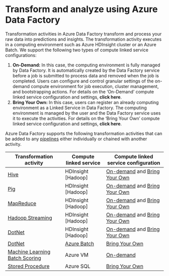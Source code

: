 <properties 
	pageTitle="Azure Data Factory - Data Transformation Activities" 
	description="Learn how you can use the Azure Data Factory service to transform and analyze data." 
	services="data-factory" 
	documentationCenter="" 
	authors="spelluru" 
	manager="jhubbard" 
	editor="monicar"/>

<tags 
	ms.service="data-factory" 
	ms.workload="data-services" 
	ms.tgt_pltfrm="na" 
	ms.devlang="na" 
	ms.topic="article" 
	ms.date="07/26/2015" 
	ms.author="spelluru"/>

# Transform and analyze using Azure Data Factory
Transformation activities in Azure Data Factory transform and process your raw data into predictions and insights. The transformation activity executes in a computing environment such as Azure HDInsight cluster or an Azure Batch. We support the following two types of compute linked service configurations:

1.	**On-Demand:**  In this case, the computing environment is fully managed by Data Factory. It is automatically created by the Data Factory service before a job is submitted to process data and removed when the job is completed. Users can configure and control granular settings of the on-demand compute environment for job execution, cluster management, and bootstrapping actions. For details on the ‘On-Demand’ compute linked service configuration and settings, **click here**. 
2.	**Bring Your Own:** In this case, users can register an already computing environment as a Linked Service in Data Factory. The computing environment is managed by the user and the Data Factory service uses it to execute the activities. For details on the ‘Bring Your Own’ compute linked service configuration and settings, **click here**.


Azure Data Factory supports the following transformation activities that can be added to any [pipelines](data-factory-create-pipelines.md) either individually or chained with another activity.

Transformation activity |  Compute linked service | Compute linked service configuration
----------------------- | ----------------------- | ------------------------------------
[Hive](data-factory-hive-activity.md) | HDInsight [Hadoop] | [On-demand](https://msdn.microsoft.com/library/mt185733.aspx) and [Bring Your Own](https://msdn.microsoft.com/library/mt185697.aspx)
[Pig](data-factory-pig-activity.md) | HDInsight [Hadoop]  | [On-demand](https://msdn.microsoft.com/library/mt185733.aspx) and [Bring Your Own](https://msdn.microsoft.com/library/mt185697.aspx)
[MapReduce](data-factory-map-reduce.md) | HDInsight [Hadoop] | [On-demand](https://msdn.microsoft.com/library/mt185733.aspx) and [Bring Your Own](https://msdn.microsoft.com/library/mt185697.aspx) 
[Hadoop Streaming](https://msdn.microsoft.com/library/mt185698.aspx) | HDInsight [Hadoop] | [On-demand](https://msdn.microsoft.com/library/mt185733.aspx) and [Bring Your Own](https://msdn.microsoft.com/library/mt185697.aspx)
[DotNet](data-factory-use-custom-activities.md) | HDInsight [Hadoop]  | [On-demand](https://msdn.microsoft.com/library/mt185733.aspx) and [Bring Your Own](https://msdn.microsoft.com/library/mt185697.aspx) 
[DotNet](data-factory-use-custom-activities.md) | [Azure Batch](https://msdn.microsoft.com/library/mt185713.aspx) | [Bring Your Own](https://msdn.microsoft.com/library/mt185697.aspx)
[Machine Learning Batch Scoring](data-factory-create-predictive-pipelines.md) | Azure VM | [On-demand](https://msdn.microsoft.com/library/mt185733.aspx)
[Stored Procedure](https://msdn.microsoft.com/library/mt185717.aspx) | Azure SQL | [Bring Your Own](https://msdn.microsoft.com/library/mt185697.aspx)



